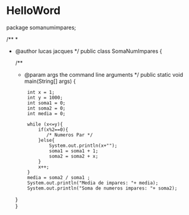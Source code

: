 # HelloWord
package somanumimpares;

/**
 *
 * @author lucas jacques
 */
public class SomaNumImpares {

    /**
     * @param args the command line arguments
     */
    public static void main(String[] args) {
                              
            int x = 1;
            int y = 1000;
            int soma1 = 0;
            int soma2 = 0;
            int media = 0;
            
            while (x<=y){
                if(x%2==0){
                   /* Numeros Par */
                }else{
                    System.out.println(x+"");
                    soma1 = soma1 + 1;
                    soma2 = soma2 + x;  
                }                
                x++;
            }
            media = soma2 / soma1 ;
            System.out.println("Media de impares: "+ media);
            System.out.println("Soma de numeros impares: "+ soma2);     
    }   
}
